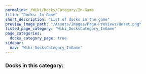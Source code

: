 ```yaml
---
permalink: /Wiki/Docks/Category/In-Game
title: "Docks: In-Game"
short_description: "List of docks in the game"
preview_image_path: "/Assets/Images/Page-Previews/Unset.png"
listed_page_category: "Wiki_DocksCategory_InGame"
page_categories:
  docks_category_page: true
sidebar:
  nav: "Wiki_DocksCategory_InGame"
---
```


### Docks in this category:
